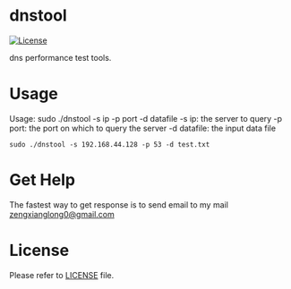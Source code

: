 dnstool
============

[![License](https://img.shields.io/badge/license-Apache%202-4EB1BA.svg)](https://www.apache.org/licenses/LICENSE-2.0.html)


dns performance test tools.


Usage
=============
Usage: sudo ./dnstool -s ip -p port -d datafile
    -s ip: the server to query
    -p port: the port on which to query the server
    -d datafile: the input data file
```
sudo ./dnstool -s 192.168.44.128 -p 53 -d test.txt
```

Get Help
============
The fastest way to get response is to send email to my mail <zengxianglong0@gmail.com>

License
============
Please refer to [LICENSE](https://github.com/alandtsang/dnstool/blob/master/LICENSE) file.
